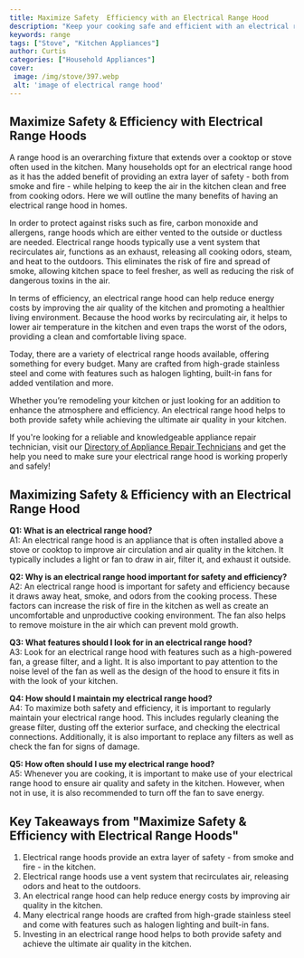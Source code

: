 ```yaml
---
title: Maximize Safety  Efficiency with an Electrical Range Hood
description: "Keep your cooking safe and efficient with an electrical range hood With extra ventilation you wont have to worry about heat and smoke damaging your kitchen environment Discover all the benefits of this helpful appliance and how to maximize its use"
keywords: range
tags: ["Stove", "Kitchen Appliances"]
author: Curtis
categories: ["Household Appliances"]
cover: 
 image: /img/stove/397.webp
 alt: 'image of electrical range hood'
---
```

## Maximize Safety & Efficiency with Electrical Range Hoods

A range hood is an overarching fixture that extends over a cooktop or stove often used in the kitchen. Many households opt for an electrical range hood as it has the added benefit of providing an extra layer of safety - both from smoke and fire - while helping to keep the air in the kitchen clean and free from cooking odors. Here we will outline the many benefits of having an electrical range hood in homes.

In order to protect against risks such as fire, carbon monoxide and allergens, range hoods which are either vented to the outside or ductless are needed. Electrical range hoods typically use a vent system that recirculates air, functions as an exhaust, releasing all cooking odors, steam, and heat to the outdoors. This eliminates the risk of fire and spread of smoke, allowing kitchen space to feel fresher, as well as reducing the risk of dangerous toxins in the air.

In terms of efficiency, an electrical range hood can help reduce energy costs by improving the air quality of the kitchen and promoting a healthier living environment. Because the hood works by recirculating air, it helps to lower air temperature in the kitchen and even traps the worst of the odors, providing a clean and comfortable living space. 

Today, there are a variety of electrical range hoods available, offering something for every budget. Many are crafted from high-grade stainless steel and come with features such as halogen lighting, built-in fans for added ventilation and more. 

Whether you’re remodeling your kitchen or just looking for an addition to enhance the atmosphere and efficiency. An electrical range hood helps to both provide safety while achieving the ultimate air quality in your kitchen. 

If you're looking for a reliable and knowledgeable appliance repair technician, visit our [Directory of Appliance Repair Technicians](./pages/appliance-repair-technicians) and get the help you need to make sure your electrical range hood is working properly and safely!

## Maximizing Safety & Efficiency with an Electrical Range Hood

**Q1: What is an electrical range hood?** <br>
A1: An electrical range hood is an appliance that is often installed above a stove or cooktop to improve air circulation and air quality in the kitchen. It typically includes a light or fan to draw in air, filter it, and exhaust it outside. 

**Q2: Why is an electrical range hood important for safety and efficiency?** <br>
A2: An electrical range hood is important for safety and efficiency because it draws away heat, smoke, and odors from the cooking process. These factors can increase the risk of fire in the kitchen as well as create an uncomfortable and unproductive cooking environment. The fan also helps to remove moisture in the air which can prevent mold growth. 

**Q3: What features should I look for in an electrical range hood?** <br>
A3: Look for an electrical range hood with features such as a high-powered fan, a grease filter, and a light. It is also important to pay attention to the noise level of the fan as well as the design of the hood to ensure it fits in with the look of your kitchen. 

**Q4: How should I maintain my electrical range hood?** <br>
A4: To maximize both safety and efficiency, it is important to regularly maintain your electrical range hood. This includes regularly cleaning the grease filter, dusting off the exterior surface, and checking the electrical connections. Additionally, it is also important to replace any filters as well as check the fan for signs of damage. 

**Q5: How often should I use my electrical range hood?** <br>
A5: Whenever you are cooking, it is important to make use of your electrical range hood to ensure air quality and safety in the kitchen. However, when not in use, it is also recommended to turn off the fan to save energy.

## Key Takeaways from "Maximize Safety & Efficiency with Electrical Range Hoods" 

1. Electrical range hoods provide an extra layer of safety - from smoke and fire - in the kitchen.
2. Electrical range hoods use a vent system that recirculates air, releasing odors and heat to the outdoors.
3. An electrical range hood can help reduce energy costs by improving air quality in the kitchen.
4. Many electrical range hoods are crafted from high-grade stainless steel and come with features such as halogen lighting and built-in fans.
5. Investing in an electrical range hood helps to both provide safety and achieve the ultimate air quality in the kitchen.
